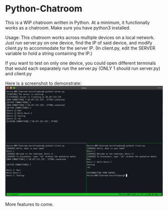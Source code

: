 # Python-Chatroom

This is a WIP chatroom written in Python. At a minimum, it functionally works as a chatroom. Make sure you have python3 installed.

Usage:
This chatroom works across multiple devices on a local network. Just run server.py on one device, find the IP of said device,
and modify client.py to accommodate for the server IP. (In client.py, edit the SERVER variable to hold a string containing the IP.)

If you want to test on only one device, you could open different terminals that would each separately run the server.py (ONLY 1 should
run server.py) and client.py

Here is a screenshot to demonstrate:
![Image](Screenshots/demo.png) 

More features to come.
